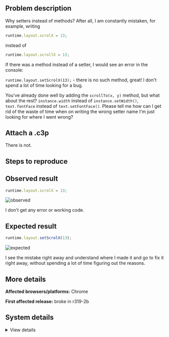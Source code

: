## Problem description

Why setters instead of methods? After all, I am constantly mistaken, for example, writing

```javascript
runtime.layout.scrolX = 13;
```

instead of

```javascript
runtime.layout.scrollX = 13;
```

If there was a method instead of a setter, I would see an error in the console:

`runtime.layout.setScrolX(13);` - there is no such method, great! I don't spend a lot of time looking for a bug.

You've already done well by adding the `scrollTo(x, y)` method, but what about the rest? `instance.width` instead of `instance.setWidth()`, `text.fontFace` instead of `text.setFontFace()`. Please tell me how can I get rid of the waste of time when on writing the wrong setter name I'm just looking for where I went wrong?

## Attach a .c3p

There is not.

## Steps to reproduce



## Observed result

```javascript
runtime.layout.scrolX = 13;
```

![observed](https://user-images.githubusercontent.com/91274932/204441366-49079540-8109-4b9f-8c32-524eb4ea6c6a.png)

I don't get any error or working code.

## Expected result

```javascript
runtime.layout.setScrolX(13);
```

![expected](https://user-images.githubusercontent.com/91274932/204441503-3c2847f3-8486-4990-843d-7b1f4973bef9.png)

I see the mistake right away and understand where I made it and go to fix it right away, without spending a lot of time figuring out the reasons.

## More details



**Affected browsers/platforms:** Chrome

**First affected release:** broke in r319-2b

## System details

<details><summary>View details</summary>



</details>
